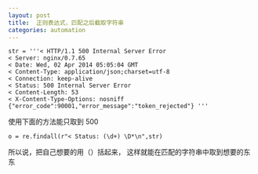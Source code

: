 ```yaml
---
layout: post
title:  正则表达式，匹配之后截取字符串
categories: automation
---
```


    str = '''< HTTP/1.1 500 Internal Server Error
    < Server: nginx/0.7.65
    < Date: Wed, 02 Apr 2014 05:05:04 GMT
    < Content-Type: application/json;charset=utf-8
    < Connection: keep-alive
    < Status: 500 Internal Server Error
    < Content-Length: 53
    < X-Content-Type-Options: nosniff
    {"error_code":90001,"error_message":"token_rejected"} '''
    
    
	

使用下面的方法能只取到 500

    o = re.findall(r"< Status: (\d+) \D*\n",str)

所以说，把自己想要的用（）括起来，
这样就能在匹配的字符串中取到想要的东东